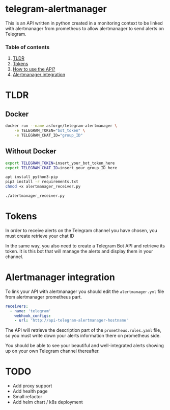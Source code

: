 # telegram-alertmanager

This is an API written in python created in a monitoring context to be linked with alertmanager from prometheus to allow alertmanager to send alerts on Telegram.

### Table of contents

1. [TLDR](#tldr)
2. [Tokens](#tokens)
3. [How to use the API?](#howto)
4. [Alertmanager integration](#alertmanager-integration)

# TLDR <a name="tldr"></a>

## Docker

```bash
docker run --name asforge/telegram-alertmanager \
	-e TELEGRAM_TOKEN="bot_token" \
	-e TELEGRAM_CHAT_ID="group_ID"
```
## Without Docker

```bash
export TELEGRAM_TOKEN=insert_your_bot_token_here
export TELEGRAM_CHAT_ID=insert_your_group_ID_here

apt install python3-pip
pip3 install -r requirements.txt
chmod +x alertmanager_receiver.py

./alertmanager_receiver.py
```

# Tokens <a name="tokens"></a>

In order to receive alerts on the Telegram channel you have chosen, you must create retrieve your chat ID

In the same way, you also need to create a Telegram Bot API and retrieve its token. It is this bot that will manage the alerts and display them in your channel.


# Alertmanager integration <a name="alertmanager-integration"></a>

To link your API with alertmanager you should edit the `alertmanager.yml` file from alertmanager prometheus part.

```yaml
receivers:
  - name: 'telegram'
    webhook_configs:
    - url: 'http://api-telegram-alertmanager-hostname'

```

The API will retrieve the description part of the `prometheus.rules.yaml` file, so you must write down your alerts information there on prometheus side.

You should be able to see your beautiful and well-integrated alerts showing up on your own Telegram channel thereafter.


# TODO

* Add proxy support
* Add health page
* Small refactor
* Add helm chart / k8s deployment
